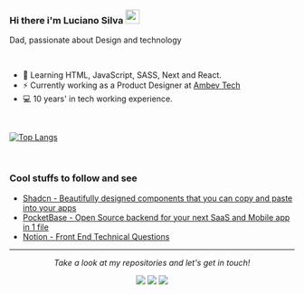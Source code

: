 ### Hi there i'm Luciano Silva <img src="https://user-images.githubusercontent.com/1303154/88677602-1635ba80-d120-11ea-84d8-d263ba5fc3c0.gif" width="25" height="25" />
Dad, passionate about Design and technology

<br />

- 🔭 Learning HTML, JavaScript, SASS, Next and React.
- ⚡ Currently working as a Product Designer at [Ambev Tech](https://ambevtech.com.br)
- 💻 10 years' in tech working experience.

<br />

[![Top Langs](https://github-readme-stats-sigma-five.vercel.app/api/top-langs/?username=emnesty&layout=compact)](https://github.com/emnesty/github-readme-stats)

<br />

<!-- [![Instagram](https://img.shields.io/badge/Instagram-E4405F?style=for-the-badge&logo=instagram&logoColor=white)](https://www.instagram.com/lucianoclecio/)
[![LinkedIn](https://img.shields.io/badge/LinkedIn-0077B5?style=for-the-badge&logo=linkedin&logoColor=white)](https://www.linkedin.com/in/lucianoclecio/)
[![Gmail](https://img.shields.io/badge/Gmail-D14836?style=for-the-badge&logo=gmail&logoColor=white)](mailto:legostr@gmail.com) -->

### Cool stuffs to follow and see
- [Shadcn - Beautifully designed components that you can copy and paste into your apps ](https://ui.shadcn.com/)<br/>
- [PocketBase - Open Source backend for your next SaaS and Mobile app in 1 file](https://pocketbase.io/)<br/>
- [Notion - Front End Technical Questions](https://agate-wound-f59.notion.site/Front-End-Technical-Questions-ed15e7e533694e58ae4ed222b1204b50)<br/>

<hr>
<p align="center">
  <i>Take a look at my repositories and let's get in touch!</i>

<p align="center">
<a href= "mailto:legostr@gmail.com"><img src="https://img.icons8.com/material-outlined/30/gmail-new.png"/></a>
<a href= "https://www.linkedin.com/in/lucianoclecio/"><img src="https://img.icons8.com/material-outlined/30/000000/linkedin.png"/></a>
<a href= "https://instagram.com/lucianoclecio"><img src="https://img.icons8.com/material-outlined/30/instagram-new--v1.png"/></a>
</p>




